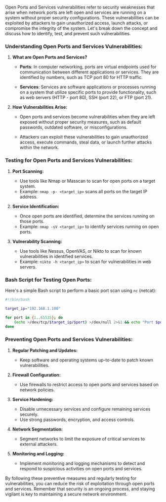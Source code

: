 Open Ports and Services vulnerabilities refer to security weaknesses that arise when network ports are left open and services are running on a system without proper security configurations. These vulnerabilities can be exploited by attackers to gain unauthorized access, launch attacks, or compromise the integrity of the system. Let's break down the concept and discuss how to identify, test, and prevent such vulnerabilities.

### Understanding Open Ports and Services Vulnerabilities:

1. **What are Open Ports and Services?**
   
   - **Ports**: In computer networking, ports are virtual endpoints used for communication between different applications or services. They are identified by numbers, such as TCP port 80 for HTTP traffic.
   
   - **Services**: Services are software applications or processes running on a system that utilize specific ports to provide functionality, such as web servers (HTTP - port 80), SSH (port 22), or FTP (port 21).

2. **How Vulnerabilities Arise:**
   
   - Open ports and services become vulnerabilities when they are left exposed without proper security measures, such as default passwords, outdated software, or misconfigurations.
   
   - Attackers can exploit these vulnerabilities to gain unauthorized access, execute commands, steal data, or launch further attacks within the network.

### Testing for Open Ports and Services Vulnerabilities:

1. **Port Scanning:**
   
   - Use tools like Nmap or Masscan to scan for open ports on a target system.
   - Example: `nmap -p- <target_ip>` scans all ports on the target IP address.

2. **Service Identification:**
   
   - Once open ports are identified, determine the services running on those ports.
   - Example: `nmap -sV <target_ip>` to identify services running on open ports.

3. **Vulnerability Scanning:**
   
   - Use tools like Nessus, OpenVAS, or Nikto to scan for known vulnerabilities in identified services.
   - Example: `nikto -h <target_ip>` to scan for vulnerabilities in web servers.

### Bash Script for Testing Open Ports:

Here's a simple Bash script to perform a basic port scan using `nc` (netcat):

```bash
#!/bin/bash

target_ip="192.168.1.100"

for port in {1..65535}; do
    (echo >/dev/tcp/$target_ip/$port) >/dev/null 2>&1 && echo "Port $port is open"
done
```

### Preventing Open Ports and Services Vulnerabilities:

1. **Regular Patching and Updates:**
   
   - Keep software and operating systems up-to-date to patch known vulnerabilities.
   
2. **Firewall Configuration:**
   
   - Use firewalls to restrict access to open ports and services based on network policies.
   
3. **Service Hardening:**
   
   - Disable unnecessary services and configure remaining services securely.
   - Use strong passwords, encryption, and access controls.

4. **Network Segmentation:**
   
   - Segment networks to limit the exposure of critical services to external attackers.

5. **Monitoring and Logging:**
   
   - Implement monitoring and logging mechanisms to detect and respond to suspicious activities on open ports and services.

By following these preventive measures and regularly testing for vulnerabilities, you can reduce the risk of exploitation through open ports and services. Remember that security is an ongoing process, and staying vigilant is key to maintaining a secure network environment.
